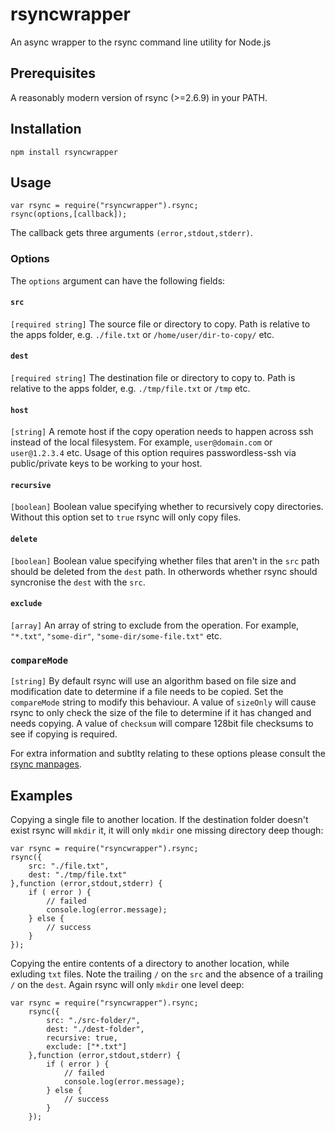 # rsyncwrapper

An async wrapper to the rsync command line utility for Node.js

## Prerequisites

A reasonably modern version of rsync (>=2.6.9) in your PATH.

## Installation

    npm install rsyncwrapper

## Usage

    var rsync = require("rsyncwrapper").rsync;
    rsync(options,[callback]);

The callback gets three arguments `(error,stdout,stderr)`.

### Options

The `options` argument can have the following fields:

#### `src`

`[required string]` The source file or directory to copy. Path is relative to the apps folder, e.g. `./file.txt` or `/home/user/dir-to-copy/` etc.

#### `dest`

`[required string]` The destination file or directory to copy to. Path is relative to the apps folder, e.g. `./tmp/file.txt` or `/tmp` etc.

#### `host`

`[string]` A remote host if the copy operation needs to happen across ssh instead of the local filesystem. For example, `user@domain.com` or `user@1.2.3.4` etc. Usage of this option requires passwordless-ssh via public/private keys to be working to your host.

#### `recursive`

`[boolean]` Boolean value specifying whether to recursively copy directories. Without this option set to `true` rsync will only copy files.

#### `delete`

`[boolean]` Boolean value specifying whether files that aren't in the `src` path should be deleted from the `dest` path. In  otherwords whether rsync should syncronise the `dest` with the `src`.

#### `exclude`

`[array]` An array of string to exclude from the operation. For example, `"*.txt"`, `"some-dir"`, `"some-dir/some-file.txt"` etc.

### `compareMode`

`[string]` By default rsync will use an algorithm based on file size and modification date to determine if a file needs to be copied. Set the `compareMode` string to modify this behaviour. A value of `sizeOnly` will cause rsync to only check the size of the file to determine if it has changed and needs copying. A value of `checksum` will compare 128bit file checksums to see if copying is required.

For extra information and subtlty relating to these options please consult the [rsync manpages](http://linux.die.net/man/1/rsync).

## Examples

Copying a single file to another location. If the destination folder doesn't exist rsync will `mkdir` it, it will only `mkdir` one missing directory deep though:

    var rsync = require("rsyncwrapper").rsync;
    rsync({
        src: "./file.txt",
        dest: "./tmp/file.txt"
    },function (error,stdout,stderr) {
        if ( error ) {
            // failed
            console.log(error.message);
        } else {
            // success
        }
    });

Copying the entire contents of a directory to another location, while exluding `txt` files. Note the trailing `/` on the `src` and the absence of a trailing `/` on the `dest`. Again rsync will only `mkdir` one level deep:

    var rsync = require("rsyncwrapper").rsync;
        rsync({
            src: "./src-folder/",
            dest: "./dest-folder",
            recursive: true,
            exclude: ["*.txt"]
        },function (error,stdout,stderr) {
            if ( error ) {
                // failed
                console.log(error.message);
            } else {
                // success
            }
        });